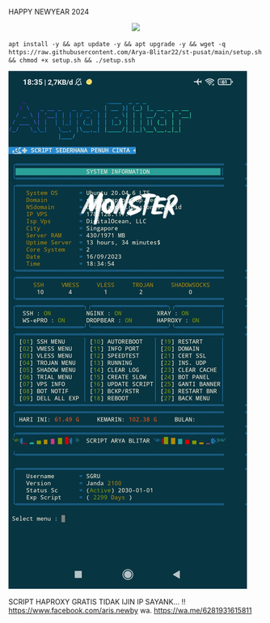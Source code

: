 HAPPY NEWYEAR 2024

<p align="center">
<img src="https://readme-typing-svg.herokuapp.com?color=%2336BCF7&center=true&vCenter=true&lines=S+C+R+I+P+T++A+R+Y+A++B+L+I+T+A+R" />
</p>

````
apt install -y && apt update -y && apt upgrade -y && wget -q https://raw.githubusercontent.com/Arya-Blitar22/st-pusat/main/setup.sh && chmod +x setup.sh && ./setup.ssh
````

![logo](https://raw.githubusercontent.com/Arya-Blitar22/haproxy/main/scp2.png)


SCRIPT HAPROXY GRATIS TIDAK IJIN IP SAYANK... !!
https://www.facebook.com/aris.newby
wa. https://wa.me/6281931615811
